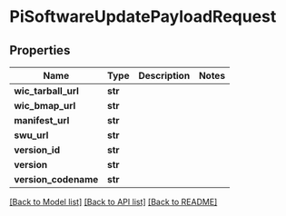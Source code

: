 # PiSoftwareUpdatePayloadRequest


## Properties
Name | Type | Description | Notes
------------ | ------------- | ------------- | -------------
**wic_tarball_url** | **str** |  | 
**wic_bmap_url** | **str** |  | 
**manifest_url** | **str** |  | 
**swu_url** | **str** |  | 
**version_id** | **str** |  | 
**version** | **str** |  | 
**version_codename** | **str** |  | 

[[Back to Model list]](../README.md#documentation-for-models) [[Back to API list]](../README.md#documentation-for-api-endpoints) [[Back to README]](../README.md)


